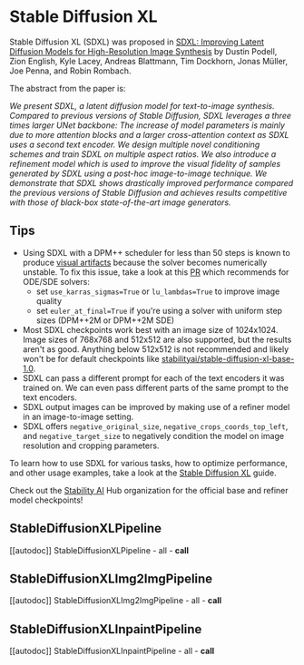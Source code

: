 <!--Copyright 2024 The HuggingFace Team. All rights reserved.

Licensed under the Apache License, Version 2.0 (the "License"); you may not use this file except in compliance with
the License. You may obtain a copy of the License at

http://www.apache.org/licenses/LICENSE-2.0

Unless required by applicable law or agreed to in writing, software distributed under the License is distributed on
an "AS IS" BASIS, WITHOUT WARRANTIES OR CONDITIONS OF ANY KIND, either express or implied. See the License for the
specific language governing permissions and limitations under the License.
-->

# Stable Diffusion XL

Stable Diffusion XL (SDXL) was proposed in [SDXL: Improving Latent Diffusion Models for High-Resolution Image Synthesis](https://huggingface.co/papers/2307.01952) by Dustin Podell, Zion English, Kyle Lacey, Andreas Blattmann, Tim Dockhorn, Jonas Müller, Joe Penna, and Robin Rombach.

The abstract from the paper is:

*We present SDXL, a latent diffusion model for text-to-image synthesis. Compared to previous versions of Stable Diffusion, SDXL leverages a three times larger UNet backbone: The increase of model parameters is mainly due to more attention blocks and a larger cross-attention context as SDXL uses a second text encoder. We design multiple novel conditioning schemes and train SDXL on multiple aspect ratios. We also introduce a refinement model which is used to improve the visual fidelity of samples generated by SDXL using a post-hoc image-to-image technique. We demonstrate that SDXL shows drastically improved performance compared the previous versions of Stable Diffusion and achieves results competitive with those of black-box state-of-the-art image generators.*

## Tips

- Using SDXL with a DPM++ scheduler for less than 50 steps is known to produce [visual artifacts](https://github.com/huggingface/diffusers/issues/5433) because the solver becomes numerically unstable. To fix this issue, take a look at this [PR](https://github.com/huggingface/diffusers/pull/5541) which recommends for ODE/SDE solvers:
	- set `use_karras_sigmas=True` or `lu_lambdas=True` to improve image quality
	- set `euler_at_final=True` if you're using a solver with uniform step sizes (DPM++2M or DPM++2M SDE)
- Most SDXL checkpoints work best with an image size of 1024x1024. Image sizes of 768x768 and 512x512 are also supported, but the results aren't as good. Anything below 512x512 is not recommended and likely won't be for default checkpoints like [stabilityai/stable-diffusion-xl-base-1.0](https://huggingface.co/stabilityai/stable-diffusion-xl-base-1.0).
- SDXL can pass a different prompt for each of the text encoders it was trained on. We can even pass different parts of the same prompt to the text encoders.
- SDXL output images can be improved by making use of a refiner model in an image-to-image setting.
- SDXL offers `negative_original_size`, `negative_crops_coords_top_left`, and `negative_target_size` to negatively condition the model on image resolution and cropping parameters.

<Tip>

To learn how to use SDXL for various tasks, how to optimize performance, and other usage examples, take a look at the [Stable Diffusion XL](../../../using-diffusers/sdxl) guide.

Check out the [Stability AI](https://huggingface.co/stabilityai) Hub organization for the official base and refiner model checkpoints!

</Tip>

## StableDiffusionXLPipeline

[[autodoc]] StableDiffusionXLPipeline
	- all
	- __call__

## StableDiffusionXLImg2ImgPipeline

[[autodoc]] StableDiffusionXLImg2ImgPipeline
	- all
	- __call__

## StableDiffusionXLInpaintPipeline

[[autodoc]] StableDiffusionXLInpaintPipeline
	- all
	- __call__
